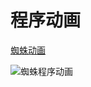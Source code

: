 # 程序动画

[蜘蛛动画](https://github.com/okzkx/Unity-Research-ProseduralAnimation-Spider)

![&#x8718;&#x86DB;&#x7A0B;&#x5E8F;&#x52A8;&#x753B;](../../.gitbook/assets/image.png)



